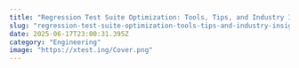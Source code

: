 ```yaml
---
title: "Regression Test Suite Optimization: Tools, Tips, and Industry Insights"
slug: "regression-test-suite-optimization-tools-tips-and-industry-insights"
date: 2025-06-17T23:00:31.395Z
category: "Engineering"
image: "https://xtest.ing/Cover.png"
---
```


